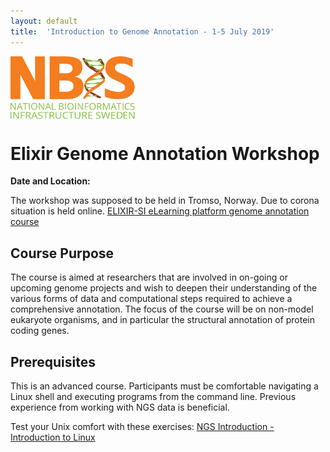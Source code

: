 ```yaml
---
layout: default
title:  'Introduction to Genome Annotation - 1-5 July 2019'
---
```


[<img align="center" src="NBIS.png" width="200" height="100" />](https://nbis.se) 

# Elixir Genome Annotation Workshop

**Date and Location:**

The workshop was supposed to be held in Tromso, Norway. Due to corona situation is held online. 
[ELIXIR-SI eLearning platform genome annotation course](https://elixir.mf.uni-lj.si/enrol/index.php?id=45)

## Course Purpose

The course is aimed at researchers that are involved in on-going or upcoming genome projects and wish to deepen their understanding of the various forms of data and computational steps required to achieve a comprehensive annotation. The focus of the course will be on non-model eukaryote organisms, and in particular the structural annotation of protein coding genes.


## Prerequisites

This is an advanced course. Participants must be comfortable navigating a Linux shell and executing programs from the command line. Previous experience from working with NGS data is beneficial. 

Test your Unix comfort with these exercises: [NGS Introduction - Introduction to Linux](https://scilifelab.github.io/courses/ngsintro/1809/labs/linux-intro)
